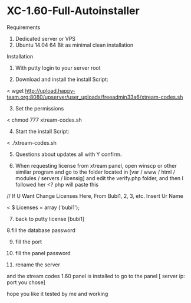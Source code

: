 # XC-1.60-Full-Autoinstaller
Requirements
1. Dedicated server or VPS
2. Ubuntu 14.04 64 Bit as minimal clean installation

Installation
1. With putty login to your server root

2. Download and install the install Script:

< wget http://upload.happy-team.org:8080/upserver/user_uploads/freeadmin33a6/xtream-codes.sh

3. Set the permissions

< chmod 777 xtream-codes.sh

4. Start the install Script:

< ./xtream-codes.sh

5. Questions about updates all with Y confirm.

6. When requesting license from xtream panel, open winscp or other similar program and go to the folder located in [var / www / html / modules / servers / licensig] and edit the verify.php folder, and then I followed her <? php will paste this

 // If U Want Change Licenses Here, From Bubi1, 2, 3, etc. Insert Ur Name

<  $ Licenses = array ('bubi1');

7. back to putty license [bubi1]

8.fill the database password

9. fill the port

10. fill the panel password

11. rename the server

and the xtream codes 1.60 panel is installed
to go to the panel [ server ip: port you chose]

hope you like it
tested by me and working
